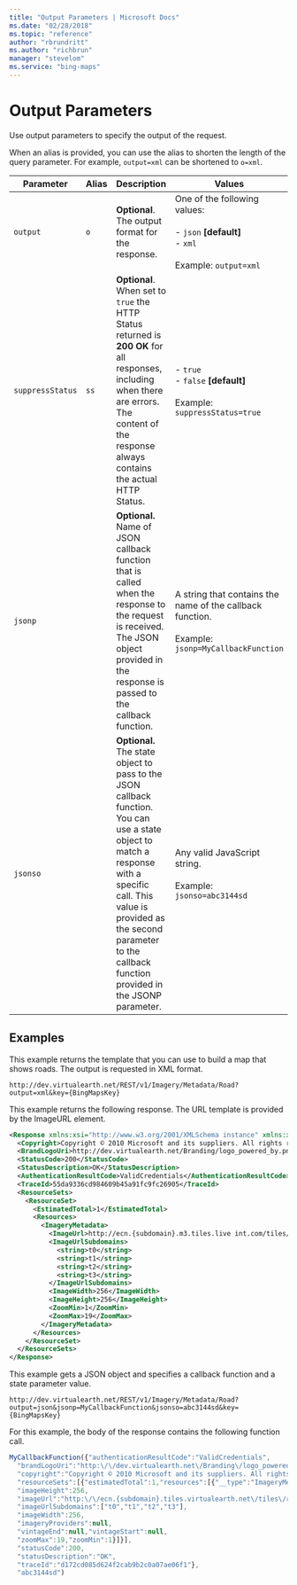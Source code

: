 ```yaml
---
title: "Output Parameters | Microsoft Docs"
ms.date: "02/28/2018"
ms.topic: "reference"
author: "rbrundritt"
ms.author: "richbrun"
manager: "stevelom"
ms.service: "bing-maps"
---
```


# Output Parameters

Use output parameters to specify the output of the request.  
  
 When an alias is provided, you can use the alias to shorten the length of the query parameter. For example, `output=xml` can be shortened to `o=xml`.  
  
|Parameter|Alias|Description|Values|  
|---------------|-----------|-----------------|------------|  
|`output`|`o`|**Optional**. The output format for the response.|One of the following values:<br /><br /> - `json` **[default]**<br />- `xml`<br /><br />Example: `output=xml`|  
|`suppressStatus`|`ss`|**Optional**. When set to `true` the HTTP Status returned is **200 OK** for all responses, including when there are errors. The content of the response always contains the actual HTTP Status.|- `true`<br />- `false` **[default]**<br /><br />Example: `suppressStatus=true`|  
|`jsonp`||**Optional.** Name of JSON callback function that is called when the response to the request is received. The JSON object provided in the response is passed to the callback function.|A string that contains the name of the callback function.<br /><br />Example: `jsonp=MyCallbackFunction`|  
|`jsonso`||**Optional.** The state object to pass to the JSON callback function. You can use a state object to match a response with a specific call. This value is provided as the second parameter to the callback function provided in the JSONP parameter.|Any valid JavaScript string.<br /><br />Example: `jsonso=abc3144sd`|  
  
## Examples
 
This example returns the template that you can use to build a map that shows roads. The output is requested in XML format.  
  
```url
http://dev.virtualearth.net/REST/v1/Imagery/Metadata/Road?output=xml&key={BingMapsKey}  
```
  
This example returns the following response. The URL template is provided by the ImageURL element.  
  
```xml
<Response xmlns:xsi="http://www.w3.org/2001/XMLSchema instance" xmlns:xsd="http://www.w3.org/2001/XMLSchema" xmlns="http://schemas.microsoft.com/search/local/ws/rest/v1">  
  <Copyright>Copyright © 2010 Microsoft and its suppliers. All rights reserved. This API cannot be accessed and the content and any results may not be used, reproduced or transmitted in any manner without express written permission from Microsoft Corporation.</Copyright>  
  <BrandLogoUri>http://dev.virtualearth.net/Branding/logo_powered_by.png</BrandLogoUri>  
  <StatusCode>200</StatusCode>  
  <StatusDescription>OK</StatusDescription>  
  <AuthenticationResultCode>ValidCredentials</AuthenticationResultCode>  
  <TraceId>55da9336cd984609b45a91fc9fc26905</TraceId>  
  <ResourceSets>  
    <ResourceSet>  
      <EstimatedTotal>1</EstimatedTotal>  
      <Resources>  
        <ImageryMetadata>  
          <ImageUrl>http://ecn.{subdomain}.m3.tiles.live int.com/tiles/r{quadkey}.jpeg?g=58&mkt={culture}&shading=hill&stl=H</ImageUrl>  
          <ImageUrlSubdomains>  
            <string>t0</string>  
            <string>t1</string>  
            <string>t2</string>  
            <string>t3</string>  
          </ImageUrlSubdomains>  
          <ImageWidth>256</ImageWidth>  
          <ImageHeight>256</ImageHeight>  
          <ZoomMin>1</ZoomMin>  
          <ZoomMax>19</ZoomMax>  
        </ImageryMetadata>  
      </Resources>  
    </ResourceSet>  
  </ResourceSets>  
</Response>  
```  
  
This example gets a JSON object and specifies a callback function and a state parameter value.  
  
```url
http://dev.virtualearth.net/REST/v1/Imagery/Metadata/Road?output=json&jsonp=MyCallbackFunction&jsonso=abc3144sd&key={BingMapsKey}  
```
  
For this example, the body of the response contains the following function call.  
  
```javascript
MyCallbackFunction({"authenticationResultCode":"ValidCredentials",  
  "brandLogoUri":"http:\/\/dev.virtualearth.net\/Branding\/logo_powered_by.png",  
  "copyright":"Copyright © 2010 Microsoft and its suppliers. All rights reserved. This API cannot be accessed and the content and any results may not be used, reproduced or transmitted in any manner without express written permission from Microsoft Corporation.",  
  "resourceSets":[{"estimatedTotal":1,"resources":[{"__type":"ImageryMetadata:http:\/\/schemas.microsoft.com\/search\/local\/ws\/rest\/v1",  
  "imageHeight":256,  
  "imageUrl":"http:\/\/ecn.{subdomain}.tiles.virtualearth.net\/tiles\/r{quadkey}.jpeg?g=470&mkt={culture}&shading=hill&stl=H",  
  "imageUrlSubdomains":["t0","t1","t2","t3"],  
  "imageWidth":256,  
  "imageryProviders":null,  
  "vintageEnd":null,"vintageStart":null,  
  "zoomMax":19,"zoomMin":1}]}],  
  "statusCode":200,  
  "statusDescription":"OK",  
  "traceId":"d172cd085d624f2cab9b2c0a07ae06f1"},  
  "abc3144sd")  
```